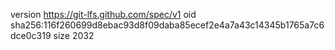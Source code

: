 version https://git-lfs.github.com/spec/v1
oid sha256:116f260699d8ebac93d8f09daba85ecef2e4a7a43c14345b1765a7c6dce0c319
size 2032
